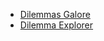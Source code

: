 - [Dilemmas Galore](http://www.dilemmasgalore.com/)
- [Dilemma Explorer](http://www.decisionworkshops.com/dilemma-explorer/4581290653)
